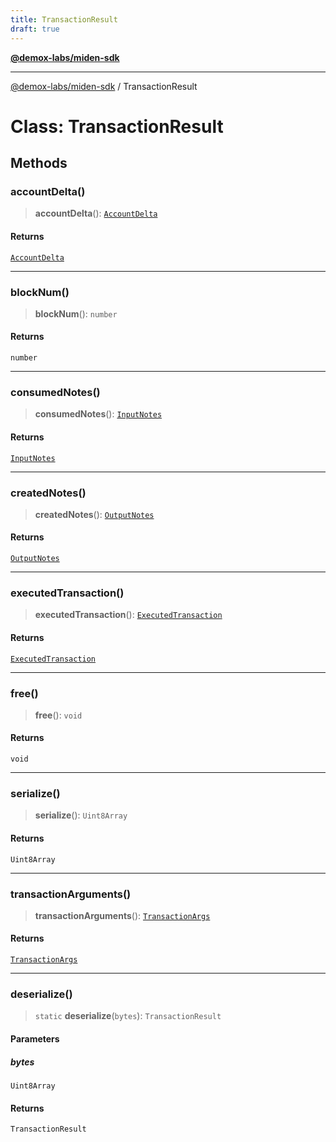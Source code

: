 ```yaml
---
title: TransactionResult
draft: true
---
```


[**@demox-labs/miden-sdk**](../index)

***

[@demox-labs/miden-sdk](../index) / TransactionResult

# Class: TransactionResult

## Methods

### accountDelta()

> **accountDelta**(): [`AccountDelta`](AccountDelta)

#### Returns

[`AccountDelta`](AccountDelta)

***

### blockNum()

> **blockNum**(): `number`

#### Returns

`number`

***

### consumedNotes()

> **consumedNotes**(): [`InputNotes`](InputNotes)

#### Returns

[`InputNotes`](InputNotes)

***

### createdNotes()

> **createdNotes**(): [`OutputNotes`](OutputNotes)

#### Returns

[`OutputNotes`](OutputNotes)

***

### executedTransaction()

> **executedTransaction**(): [`ExecutedTransaction`](ExecutedTransaction)

#### Returns

[`ExecutedTransaction`](ExecutedTransaction)

***

### free()

> **free**(): `void`

#### Returns

`void`

***

### serialize()

> **serialize**(): `Uint8Array`

#### Returns

`Uint8Array`

***

### transactionArguments()

> **transactionArguments**(): [`TransactionArgs`](TransactionArgs)

#### Returns

[`TransactionArgs`](TransactionArgs)

***

### deserialize()

> `static` **deserialize**(`bytes`): `TransactionResult`

#### Parameters

##### bytes

`Uint8Array`

#### Returns

`TransactionResult`
